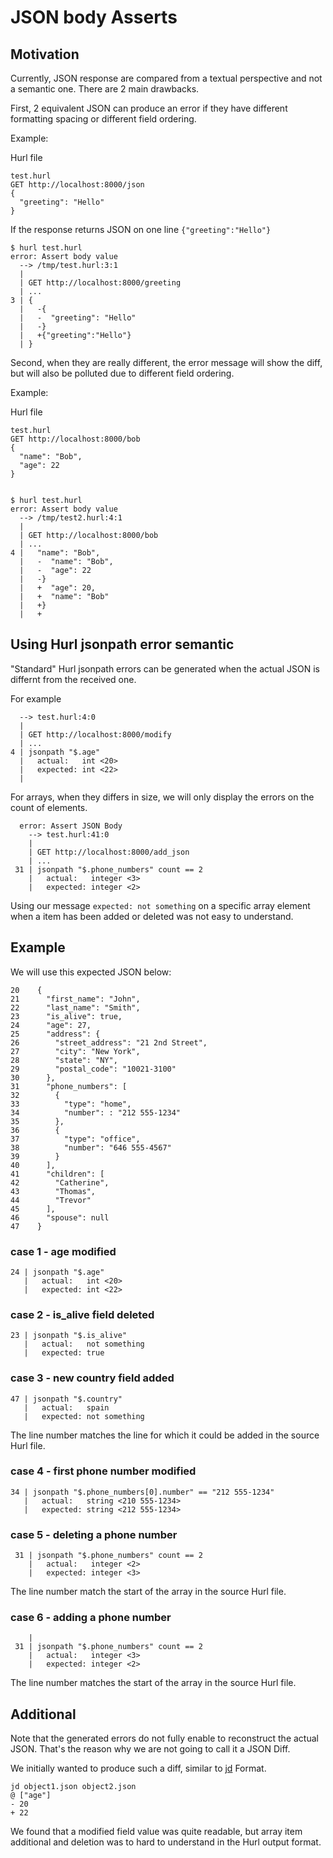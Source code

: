 # JSON body Asserts

##  Motivation

Currently, JSON response are compared from a textual perspective and not a semantic one.
There are 2 main drawbacks.

First, 2 equivalent JSON can produce an error if they have different formatting spacing or different field ordering.

Example:

Hurl file

    test.hurl
    GET http://localhost:8000/json
    {
      "greeting": "Hello"
    }

If the response returns JSON on one line `{"greeting":"Hello"}`


    $ hurl test.hurl
    error: Assert body value
      --> /tmp/test.hurl:3:1
      |
      | GET http://localhost:8000/greeting
      | ...
    3 | {
      |   -{
      |   -  "greeting": "Hello"
      |   -}
      |   +{"greeting":"Hello"}
      | }


Second, when they are really different, the error message will show the diff, but will also be polluted due to different field ordering.

Example:

Hurl file

    test.hurl
    GET http://localhost:8000/bob
    {
      "name": "Bob",
      "age": 22
    }


    $ hurl test.hurl
    error: Assert body value
      --> /tmp/test2.hurl:4:1
      |
      | GET http://localhost:8000/bob
      | ...
    4 |   "name": "Bob",
      |   -  "name": "Bob",
      |   -  "age": 22
      |   -}
      |   +  "age": 20,
      |   +  "name": "Bob"
      |   +}
      |   +



## Using Hurl jsonpath error semantic

"Standard" Hurl jsonpath errors can be generated when the actual JSON is differnt from the received one.

For example

      --> test.hurl:4:0
      |
      | GET http://localhost:8000/modify
      | ...
    4 | jsonpath "$.age"
      |   actual:   int <20>
      |   expected: int <22>
      |

For arrays, when they differs in size, we will only display the errors on the count of elements.

      error: Assert JSON Body
        --> test.hurl:41:0
        |
        | GET http://localhost:8000/add_json
        | ...
     31 | jsonpath "$.phone_numbers" count == 2
        |   actual:   integer <3>
        |   expected: integer <2>


Using our message `expected: not something` on a specific array element when a item has been added or deleted was not easy to understand.



## Example

We will use this expected JSON below:


    20    {
    21      "first_name": "John",
    22      "last_name": "Smith",
    23      "is_alive": true,
    24      "age": 27,
    25      "address": {
    26        "street_address": "21 2nd Street",
    27        "city": "New York",
    28        "state": "NY",
    29        "postal_code": "10021-3100"
    30      },
    31      "phone_numbers": [
    32        {
    33          "type": "home",
    34          "number": : "212 555-1234"      
    35        },
    36        {
    37          "type": "office",
    38          "number": "646 555-4567"
    39        }
    40      ],
    41      "children": [
    42        "Catherine",
    43        "Thomas",
    44        "Trevor"
    45      ],
    46      "spouse": null
    47    }

### case 1 - age modified
 

    24 | jsonpath "$.age"
       |   actual:   int <20>
       |   expected: int <22>


### case 2 - is_alive field deleted

    23 | jsonpath "$.is_alive"
       |   actual:   not something
       |   expected: true

### case 3 - new country field added

    47 | jsonpath "$.country"
       |   actual:   spain
       |   expected: not something

The line number matches the line for which it could be added in the source Hurl file.


### case 4 - first phone number modified
 
    34 | jsonpath "$.phone_numbers[0].number" == "212 555-1234"
       |   actual:   string <210 555-1234>
       |   expected: string <212 555-1234>


### case 5 - deleting a phone number

     31 | jsonpath "$.phone_numbers" count == 2
        |   actual:   integer <2>
        |   expected: integer <3>

The line number match the start of the array in the source Hurl file.


### case 6 - adding a phone number

        | 
     31 | jsonpath "$.phone_numbers" count == 2
        |   actual:   integer <3>
        |   expected: integer <2>



The line number matches the start of the array in the source Hurl file.


## Additional

Note that the generated errors do not fully enable to reconstruct the actual JSON. That's the reason why we are not going to call it a JSON Diff.

We initially wanted to produce such a diff, similar to [jd](https://github.com/josephburnett/jd) Format.

    jd object1.json object2.json       
    @ ["age"]
    - 20
    + 22

We found that a modified field value was quite readable, but array item additional and deletion was to hard to understand in the Hurl output format.

  
